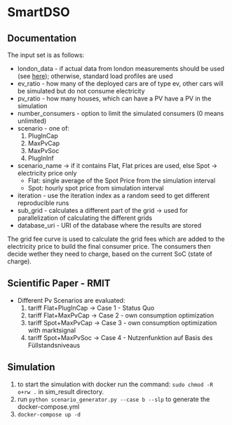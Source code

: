 # SmartDSO


## Documentation

The input set is as follows:

* london_data - if actual data from london measurements should be used (see [here](https://data.london.gov.uk/dataset/smartmeter-energy-use-data-in-london-households)); otherwise, standard load profiles are used
* ev_ratio - how many of the deployed cars are of type ev, other cars will be simulated but do not consume electricity
* pv_ratio - how many houses, which can have a PV have a PV in the simulation
* number_consumers - option to limit the simulated consumers (0 means unlimited)
* scenario - one of:
    1. PlugInCap
    2. MaxPvCap
    3. MaxPvSoc
    4. PlugInInf
* scenario_name -> if it contains Flat, Flat prices are used, else Spot -> electricity price only
    * Flat: single average of the Spot Price from the simulation interval
    * Spot: hourly spot price from simulation interval
* iteration - use the iteration index as a random seed to get different reproducible runs
* sub_grid - calculates a different part of the grid -> used for parallelization of calculating the different grids
* database_uri - URI of the database where the results are stored

The grid fee curve is used to calculate the grid fees which are added to the electricity price to build the final consumer price.
The consumers then decide wether they need to charge, based on the current SoC (state of charge).

## Scientific Paper - RMIT

* Different Pv Scenarios are evaluated:
    1. tariff Flat+PlugInCap -> Case 1 - Status Quo
    2. tariff Flat+MaxPvCap -> Case 2 - own consumption optimization
    3. tariff Spot+MaxPvCap -> Case 3 - own consumption optimization with marktsignal
    4. tariff Spot+MaxPvSoc -> Case 4 - Nutzenfunktion auf Basis des Füllstandsniveaus

## Simulation

1. to start the simulation with docker run the command:
`sudo chmod -R o+rw .` in sim_result directory.
2. run `python scenario_generator.py --case b --slp` to generate the docker-compose.yml
3. `docker-compose up -d`